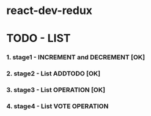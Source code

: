 # react-dev-redux
# TODO - LIST
### 1. stage1 - INCREMENT and DECREMENT [OK]
### 2. stage2 - List ADDTODO [OK]
### 3. stage3 - List OPERATION [OK]
### 4. stage4 - List VOTE OPERATION
